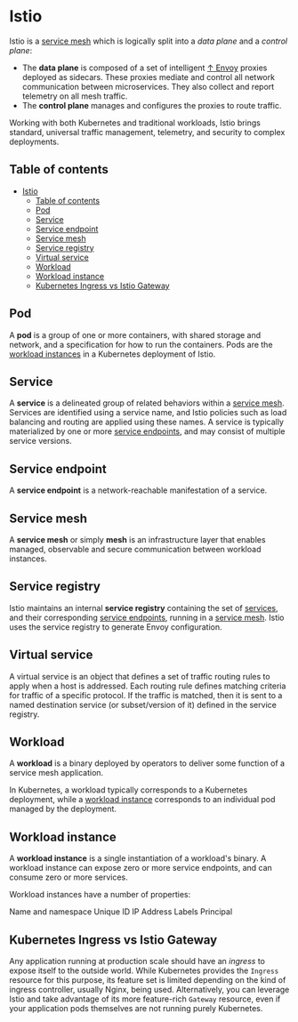 # Istio

Istio is a [service mesh](#service-mesh) which is logically split into a *data plane* and a *control plane*:

- The **data plane** is composed of a set of intelligent [↑ Envoy](https://www.envoyproxy.io/) proxies deployed as sidecars. These proxies mediate and control all network communication between microservices. They also collect and report telemetry on all mesh traffic.
- The **control plane** manages and configures the proxies to route traffic.

Working with both Kubernetes and traditional workloads, Istio brings standard, universal traffic management, telemetry, and security to complex deployments.

## Table of contents

- [Istio](#istio)
  - [Table of contents](#table-of-contents)
  - [Pod](#pod)
  - [Service](#service)
  - [Service endpoint](#service-endpoint)
  - [Service mesh](#service-mesh)
  - [Service registry](#service-registry)
  - [Virtual service](#virtual-service)
  - [Workload](#workload)
  - [Workload instance](#workload-instance)
  - [Kubernetes Ingress vs Istio Gateway](#kubernetes-ingress-vs-istio-gateway)

## Pod

A **pod** is a group of one or more containers, with shared storage and network, and a specification for how to run the containers. Pods are the [workload instances](#workload-instance) in a Kubernetes deployment of Istio.

## Service

A **service** is a delineated group of related behaviors within a [service mesh](#service-mesh). Services are identified using a service name, and Istio policies such as load balancing and routing are applied using these names. A service is typically materialized by one or more [service endpoints](#service-endpoint), and may consist of multiple service versions.

## Service endpoint

A **service endpoint** is a network-reachable manifestation of a service.

## Service mesh

A **service mesh** or simply **mesh** is an infrastructure layer that enables managed, observable and secure communication between workload instances.

## Service registry

Istio maintains an internal **service registry** containing the set of [services](#service), and their corresponding [service endpoints](#service-endpoint), running in a [service mesh](#service-mesh). Istio uses the service registry to generate Envoy configuration.

## Virtual service

A virtual service is an object that defines a set of traffic routing rules to apply when a host is addressed. Each routing rule defines matching criteria for traffic of a specific protocol. If the traffic is matched, then it is sent to a named destination service (or subset/version of it) defined in the service registry.

## Workload

A **workload** is a binary deployed by operators to deliver some function of a service mesh application.

In Kubernetes, a workload typically corresponds to a Kubernetes deployment, while a [workload instance](#workload-instance) corresponds to an individual pod managed by the deployment.

## Workload instance

A **workload instance** is a single instantiation of a workload's binary. A workload instance can expose zero or more service endpoints, and can consume zero or more services.

Workload instances have a number of properties:

Name and namespace
Unique ID
IP Address
Labels
Principal

## Kubernetes Ingress vs Istio Gateway

Any application running at production scale should have an *ingress* to expose itself to the outside world. While Kubernetes provides the `Ingress` resource for this purpose, its feature set is limited depending on the kind of ingress controller, usually Nginx, being used. Alternatively, you can leverage Istio and take advantage of its more feature-rich `Gateway` resource, even if your application pods themselves are not running purely Kubernetes.
